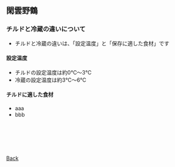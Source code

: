 ## 閑雲野鶴

### チルドと冷蔵の違いについて

- チルドと冷蔵の違いは、「設定温度」と「保存に適した食材」です

#### 設定温度

- チルドの設定温度は約0℃～3℃
- 冷蔵の設定温度は約3℃～6℃

#### チルドに適した食材

- aaa
- bbb

<p style="margin-top: 100px;"></p>

[Back](./../../)
